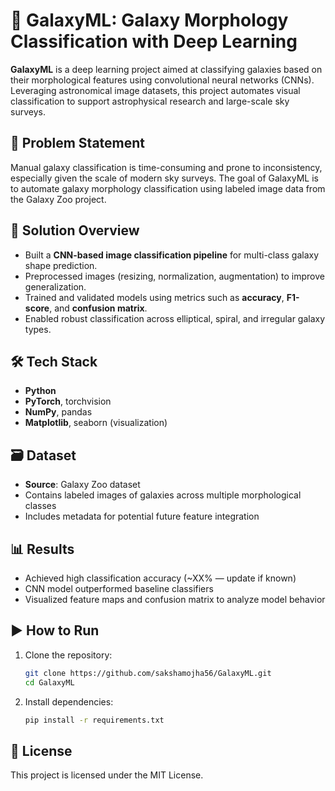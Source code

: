 # 🌌 GalaxyML: Galaxy Morphology Classification with Deep Learning

**GalaxyML** is a deep learning project aimed at classifying galaxies based on their morphological features using convolutional neural networks (CNNs). Leveraging astronomical image datasets, this project automates visual classification to support astrophysical research and large-scale sky surveys.

## 🧠 Problem Statement

Manual galaxy classification is time-consuming and prone to inconsistency, especially given the scale of modern sky surveys. The goal of GalaxyML is to automate galaxy morphology classification using labeled image data from the Galaxy Zoo project.

## 🚀 Solution Overview

- Built a **CNN-based image classification pipeline** for multi-class galaxy shape prediction.
- Preprocessed images (resizing, normalization, augmentation) to improve generalization.
- Trained and validated models using metrics such as **accuracy**, **F1-score**, and **confusion matrix**.
- Enabled robust classification across elliptical, spiral, and irregular galaxy types.

## 🛠️ Tech Stack

- **Python**
- **PyTorch**, torchvision
- **NumPy**, pandas
- **Matplotlib**, seaborn (visualization)

## 🗃️ Dataset

- **Source**: Galaxy Zoo dataset
- Contains labeled images of galaxies across multiple morphological classes
- Includes metadata for potential future feature integration

## 📊 Results

- Achieved high classification accuracy (~XX% — update if known)
- CNN model outperformed baseline classifiers
- Visualized feature maps and confusion matrix to analyze model behavior

## ▶️ How to Run

1. Clone the repository:
   ```bash
   git clone https://github.com/sakshamojha56/GalaxyML.git
   cd GalaxyML
2. Install dependencies:
   ```bash
   pip install -r requirements.txt
   
## 📄 License
   This project is licensed under the MIT License.
